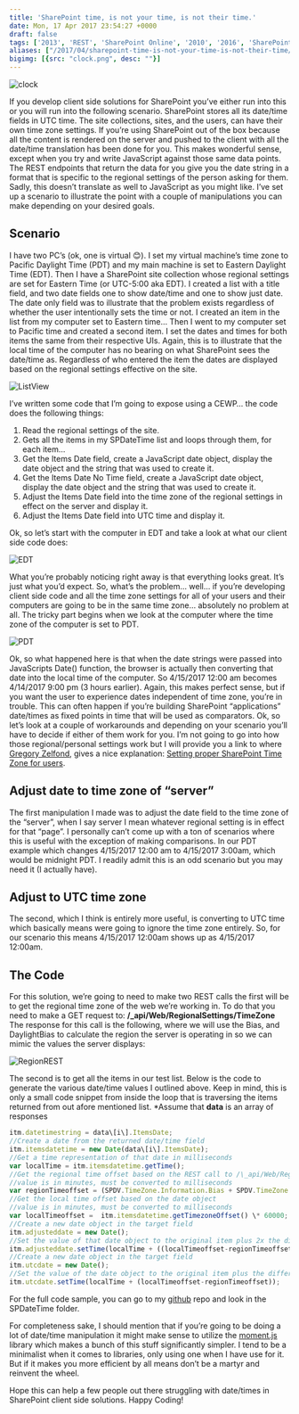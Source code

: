 ```yaml
---
title: 'SharePoint time, is not your time, is not their time.'
date: Mon, 17 Apr 2017 23:54:27 +0000
draft: false
tags: ['2013', 'REST', 'SharePoint Online', '2010', '2016', 'SharePoint Version', 'SharePoint Area', 'List', 'Library']
aliases: ["/2017/04/sharepoint-time-is-not-your-time-is-not-their-time/"]
bigimg: [{src: "clock.png", desc: ""}]
---
```


![clock](clock.png)

If you develop client side solutions for SharePoint you’ve either run into this or you will run into the following scenario. SharePoint stores all its date/time fields in UTC time. The site collections, sites, and the users, can have their own time zone settings. If you’re using SharePoint out of the box because all the content is rendered on the server and pushed to the client with all the date/time translation has been done for you. This makes wonderful sense, except when you try and write JavaScript against those same data points. The REST endpoints that return the data for you give you the date string in a format that is specific to the regional settings of the person asking for them. Sadly, this doesn’t translate as well to JavaScript as you might like. I’ve set up a scenario to illustrate the point with a couple of manipulations you can make depending on your desired goals.

## Scenario

I have two PC’s (ok, one is virtual 😊). I set my virtual machine’s time zone to Pacific Daylight Time (PDT) and my main machine is set to Eastern Daylight Time (EDT). Then I have a SharePoint site collection whose regional settings are set for Eastern Time (or UTC-5:00 aka EDT). I created a list with a title field, and two date fields one to show date/time and one to show just date. The date only field was to illustrate that the problem exists regardless of whether the user intentionally sets the time or not. I created an item in the list from my computer set to Eastern time… Then I went to my computer set to Pacific time and created a second item. I set the dates and times for both items the same from their respective UIs. Again, this is to illustrate that the local time of the computer has no bearing on what SharePoint sees the date/time as. Regardless of who entered the item the dates are displayed based on the regional settings effective on the site.

![ListView](ListView.jpg)

I’ve written some code that I’m going to expose using a CEWP… the code does the following things:

1. Read the regional settings of the site.
2. Gets all the items in my SPDateTime list and loops through them, for each item…
3. Get the Items Date field, create a JavaScript date object, display the date object and the string that was used to create it.
4. Get the Items Date No Time field, create a JavaScript date object, display the date object and the string that was used to create it.
5. Adjust the Items Date field into the time zone of the regional settings in effect on the server and display it.
6. Adjust the Items Date field into UTC time and display it.

Ok, so let’s start with the computer in EDT and take a look at what our client side code does:

![EDT](EDT.jpg)

What you’re probably noticing right away is that everything looks great. It’s just what you’d expect. So, what’s the problem… well… if you’re developing client side code and all the time zone settings for all of your users and their computers are going to be in the same time zone… absolutely no problem at all. The tricky part begins when we look at the computer where the time zone of the computer is set to PDT.

![PDT](PDT.jpg)

Ok, so what happened here is that when the date strings were passed into JavaScripts Date() function, the browser is actually then converting that date into the local time of the computer. So 4/15/2017 12:00 am becomes 4/14/2017 9:00 pm (3 hours earlier). Again, this makes perfect sense, but if you want the user to experience dates independent of time zone, you’re in trouble. This can often happen if you’re building SharePoint “applications” date/times as fixed points in time that will be used as comparators. Ok, so let’s look at a couple of workarounds and depending on your scenario you’ll have to decide if either of them work for you. I’m not going to go into how those regional/personal settings work but I will provide you a link to where
[Gregory Zelfond](https://twitter.com/gregoryzelfond), gives a nice explanation: [Setting proper SharePoint Time Zone for users](http://sharepointmaven.com/sharepoint-time-zone/).

## Adjust date to time zone of “server”

The first manipulation I made was to adjust the date field to the time zone of the “server”, when I say server I mean whatever regional setting is in effect for that “page”. I personally can’t come up with a ton of scenarios where this is useful with the exception of making comparisons. In our PDT example which changes 4/15/2017 12:00 am to 4/15/2017 3:00am, which would be midnight PDT. I readily admit this is an odd scenario but you may need it (I actually have).

## Adjust to UTC time zone

The second, which I think is entirely more useful, is converting to UTC time which basically means were going to ignore the time zone entirely. So, for our scenario this means 4/15/2017 12:00am shows up as 4/15/2017 12:00am.

## The Code

For this solution, we’re going to need to make two REST calls the first will be to get the regional time zone of the web we’re working in. To do that you need to make a GET request to: **/\_api/Web/RegionalSettings/TimeZone** The response for this call is the following, where we will use the Bias, and DaylightBias to calculate the region the server is operating in so we can mimic the values the server displays:

![RegionREST](RegionREST.jpg)

The second is to get all the items in our test list. Below is the code to generate the various date/time values I outlined above. Keep in mind, this is only a small code snippet from inside the loop that is traversing the items returned from out afore mentioned list. \*Assume that **data** is an array of responses

```javascript
itm.datetimestring = data\[i\].ItemsDate;
//Create a date from the returned date/time field
itm.itemsdatetime = new Date(data\[i\].ItemsDate);
//Get a time representation of that date in milliseconds 
var localTime = itm.itemsdatetime.getTime();
//Get the regional time offset based on the REST call to /\_api/Web/RegionalSettings/TimeZone
//value is in minutes, must be converted to milliseconds
var regionTimeoffset = (SPDV.TimeZone.Information.Bias + SPDV.TimeZone.Information.DaylightBias) \* 60000;
//Get the local time offset based on the date object
//value is in minutes, must be converted to milliseconds
var localTimeoffset =  itm.itemsdatetime.getTimezoneOffset() \* 60000;
//Create a new date object in the target field
itm.adjusteddate = new Date();
//Set the value of that date object to the original item plus 2x the difference between the local time zone offset and the regional time zone offset
itm.adjusteddate.setTime(localTime + ((localTimeoffset-regionTimeoffset) \* 2 ));
//Create a new date object in the target field
itm.utcdate = new Date();
//Set the value of the date object to the original item plus the difference between the local time zone offset and the regional time zone offset.
itm.utcdate.setTime(localTime + (localTimeoffset-regionTimeoffset));
```

For the full code sample, you can go to my [github](https://github.com/juliemturner/Public-Samples) repo and look in the SPDateTime folder.

For completeness sake, I should mention that if you’re going to be doing a lot of date/time manipulation it might make sense to utilize the [moment.js](https://momentjs.com/) library which makes a bunch of this stuff significantly simpler. I tend to be a minimalist when it comes to libraries, only using one when I have use for it. But if it makes you more efficient by all means don’t be a martyr and reinvent the wheel.

Hope this can help a few people out there struggling with date/times in SharePoint client side solutions. Happy Coding!
